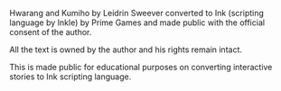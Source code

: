 Hwarang and Kumiho by Leidrin Sweever converted to Ink (scripting language by Inkle) by Prime Games and made public with the official consent of the author.

All the text is owned by the author and his rights remain intact.

This is made public for educational purposes on converting interactive stories to Ink scripting language.